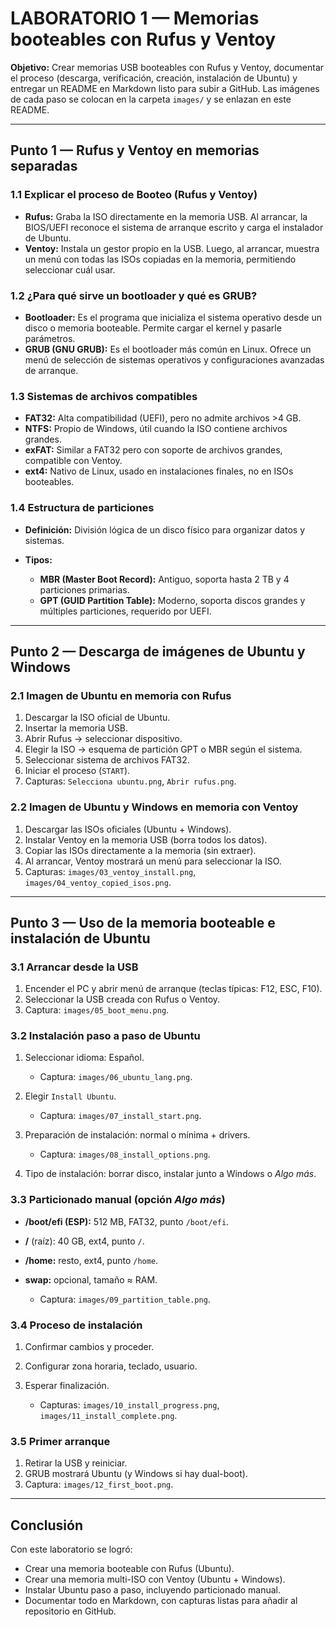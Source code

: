 # LABORATORIO 1 — Memorias booteables con Rufus y Ventoy

**Objetivo:** Crear memorias USB booteables con Rufus y Ventoy, documentar el proceso (descarga, verificación, creación, instalación de Ubuntu) y entregar un README en Markdown listo para subir a GitHub. Las imágenes de cada paso se colocan en la carpeta `images/` y se enlazan en este README.

---

## Punto 1 — Rufus y Ventoy en memorias separadas

### 1.1 Explicar el proceso de Booteo (Rufus y Ventoy)

* **Rufus:** Graba la ISO directamente en la memoria USB. Al arrancar, la BIOS/UEFI reconoce el sistema de arranque escrito y carga el instalador de Ubuntu.
* **Ventoy:** Instala un gestor propio en la USB. Luego, al arrancar, muestra un menú con todas las ISOs copiadas en la memoria, permitiendo seleccionar cuál usar.

### 1.2 ¿Para qué sirve un bootloader y qué es GRUB?

* **Bootloader:** Es el programa que inicializa el sistema operativo desde un disco o memoria booteable. Permite cargar el kernel y pasarle parámetros.
* **GRUB (GNU GRUB):** Es el bootloader más común en Linux. Ofrece un menú de selección de sistemas operativos y configuraciones avanzadas de arranque.

### 1.3 Sistemas de archivos compatibles

* **FAT32:** Alta compatibilidad (UEFI), pero no admite archivos >4 GB.
* **NTFS:** Propio de Windows, útil cuando la ISO contiene archivos grandes.
* **exFAT:** Similar a FAT32 pero con soporte de archivos grandes, compatible con Ventoy.
* **ext4:** Nativo de Linux, usado en instalaciones finales, no en ISOs booteables.

### 1.4 Estructura de particiones

* **Definición:** División lógica de un disco físico para organizar datos y sistemas.
* **Tipos:**

  * **MBR (Master Boot Record):** Antiguo, soporta hasta 2 TB y 4 particiones primarias.
  * **GPT (GUID Partition Table):** Moderno, soporta discos grandes y múltiples particiones, requerido por UEFI.

---

## Punto 2 — Descarga de imágenes de Ubuntu y Windows

### 2.1 Imagen de Ubuntu en memoria con Rufus

1. Descargar la ISO oficial de Ubuntu.
2. Insertar la memoria USB.
3. Abrir Rufus → seleccionar dispositivo.
4. Elegir la ISO → esquema de partición GPT o MBR según el sistema.
5. Seleccionar sistema de archivos FAT32.
6. Iniciar el proceso (`START`).
7. Capturas: `Selecciona ubuntu.png`, `Abrir rufus.png`.

### 2.2 Imagen de Ubuntu y Windows en memoria con Ventoy

1. Descargar las ISOs oficiales (Ubuntu + Windows).
2. Instalar Ventoy en la memoria USB (borra todos los datos).
3. Copiar las ISOs directamente a la memoria (sin extraer).
4. Al arrancar, Ventoy mostrará un menú para seleccionar la ISO.
5. Capturas: `images/03_ventoy_install.png`, `images/04_ventoy_copied_isos.png`.

---

## Punto 3 — Uso de la memoria booteable e instalación de Ubuntu

### 3.1 Arrancar desde la USB

1. Encender el PC y abrir menú de arranque (teclas típicas: F12, ESC, F10).
2. Seleccionar la USB creada con Rufus o Ventoy.
3. Captura: `images/05_boot_menu.png`.

### 3.2 Instalación paso a paso de Ubuntu

1. Seleccionar idioma: Español.

   * Captura: `images/06_ubuntu_lang.png`.
2. Elegir `Install Ubuntu`.

   * Captura: `images/07_install_start.png`.
3. Preparación de instalación: normal o mínima + drivers.

   * Captura: `images/08_install_options.png`.
4. Tipo de instalación: borrar disco, instalar junto a Windows o *Algo más*.

### 3.3 Particionado manual (opción *Algo más*)

* **/boot/efi (ESP):** 512 MB, FAT32, punto `/boot/efi`.
* **/** (raíz): 40 GB, ext4, punto `/`.
* **/home:** resto, ext4, punto `/home`.
* **swap:** opcional, tamaño ≈ RAM.

  * Captura: `images/09_partition_table.png`.

### 3.4 Proceso de instalación

1. Confirmar cambios y proceder.
2. Configurar zona horaria, teclado, usuario.
3. Esperar finalización.

   * Capturas: `images/10_install_progress.png`, `images/11_install_complete.png`.

### 3.5 Primer arranque

1. Retirar la USB y reiniciar.
2. GRUB mostrará Ubuntu (y Windows si hay dual-boot).
3. Captura: `images/12_first_boot.png`.

---

## Conclusión

Con este laboratorio se logró:

* Crear una memoria booteable con Rufus (Ubuntu).
* Crear una memoria multi-ISO con Ventoy (Ubuntu + Windows).
* Instalar Ubuntu paso a paso, incluyendo particionado manual.
* Documentar todo en Markdown, con capturas listas para añadir al repositorio en GitHub.

